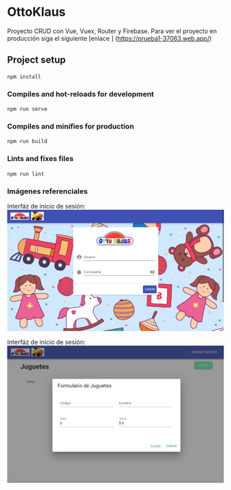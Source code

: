 # OttoKlaus

Proyecto CRUD con Vue, Vuex, Router y Firebase. Para ver el proyecto en producción siga el siguiente [enlace ] (https://prueba1-37063.web.app/)

## Project setup
```
npm install
```

### Compiles and hot-reloads for development
```
npm run serve
```

### Compiles and minifies for production
```
npm run build
```

### Lints and fixes files
```
npm run lint
```

### Imágenes referenciales

Interfáz de inicio de sesión:
![alt text](imagenes/Front.png "Formulario de login")

Interfáz de inicio de sesión:
![alt text](imagenes/Formulario.png "Formulario de Juguetes")
